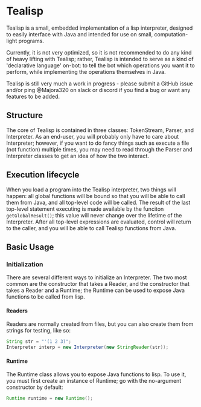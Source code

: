 # Tealisp
Tealisp is a small, embedded implementation of a lisp interpreter,
designed to easily interface with Java and intended for use on small,
computation-light programs.

Currently, it is not very optimized, so it is not recommended to do
any kind of heavy lifting with Tealisp; rather, Tealisp is intended
to serve as a kind of 'declarative language' on-bot: to tell
the bot which operations you want it to perform, while implementing
the operations themselves in Java.

Tealisp is still very much a work in progress - please submit a
GitHub issue and/or ping @Majora320 on slack or discord if you find
a bug or want any features to be added.

## Structure
The core of Tealisp is contained in three classes: TokenStream, 
Parser, and Interpreter. As an end-user, you will probably only have 
to care about Interpreter; however, if you want to do fancy things
such as execute a file (not function) multiple times, you may need
to read through the Parser and Interpreter classes to get an idea of
how the two interact.

## Execution lifecycle
When you load a program into the Tealisp interpreter, two things will
happen: all global functions will be bound so that you will be able
to call them from Java, and all top-level code will be called. The
result of the last top-level statement executing is made available
by the funciton `getGlobalResult()`; this value will never change
over the lifetime of the Interpreter. After all top-level expressions
are evaluated, control will return to the caller, and you will be
able to call Tealisp functions from Java.

## Basic Usage
### Initialization
There are several different ways to initialize an Interpreter.
The two most common are the constructor that takes a Reader, 
and the constructor that takes a Reader and a Runtime; the Runtime
can be used to expose Java functions to be called from lisp.


#### Readers
Readers are normally created from files, but you can also create
them from strings for testing, like so:
```java
String str = "'(1 2 3)";
Interpreter interp = new Interpreter(new StringReader(str));
```
 
#### Runtime
The Runtime class allows you to expose Java functions to lisp. To
use it, you must first create an instance of Runtime; go with the
no-argument constructor by default:

```java
Runtime runtime = new Runtime();
```
